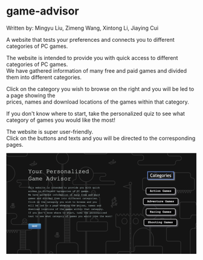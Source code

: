 # game-advisor  
Written by: Mingyu Liu, Zimeng Wang, Xintong Li, Jiaying Cui  

A website that tests your preferences and connects you to different categories of PC games. 

The website is intended to provide you with quick access to different categories of PC games.<br/>
We have gathered information of many free and paid games and divided them into different categories.<br/> 

Click on the category you wish to browse on the right and you will be led to a page showing the<br/>
prices, names and download locations of the games within that category.  

If you don't know where to start, take the personalized quiz to see what category of games you would like the most!<br/>  

The website is super user-friendly.<br/>
Click on the buttons and texts and you will be directed to the corresponding pages.  

![Overview of the Webpage](Overview.png)
